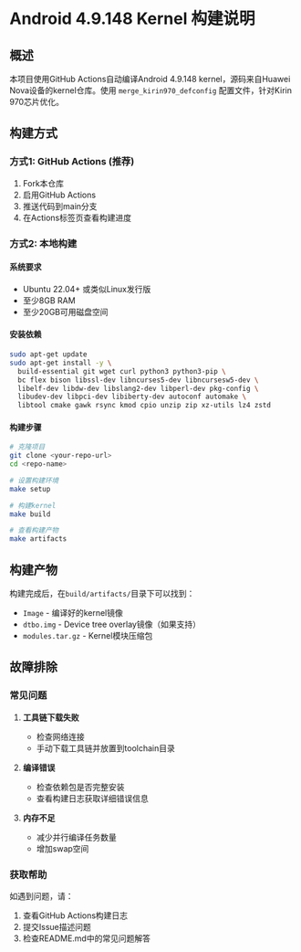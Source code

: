 # Android 4.9.148 Kernel 构建说明

## 概述

本项目使用GitHub Actions自动编译Android 4.9.148 kernel，源码来自Huawei Nova设备的kernel仓库。使用 `merge_kirin970_defconfig` 配置文件，针对Kirin 970芯片优化。

## 构建方式

### 方式1: GitHub Actions (推荐)

1. Fork本仓库
2. 启用GitHub Actions
3. 推送代码到main分支
4. 在Actions标签页查看构建进度

### 方式2: 本地构建

#### 系统要求
- Ubuntu 22.04+ 或类似Linux发行版
- 至少8GB RAM
- 至少20GB可用磁盘空间

#### 安装依赖
```bash
sudo apt-get update
sudo apt-get install -y \
  build-essential git wget curl python3 python3-pip \
  bc flex bison libssl-dev libncurses5-dev libncursesw5-dev \
  libelf-dev libdw-dev libslang2-dev libperl-dev pkg-config \
  libudev-dev libpci-dev libiberty-dev autoconf automake \
  libtool cmake gawk rsync kmod cpio unzip zip xz-utils lz4 zstd
```

#### 构建步骤
```bash
# 克隆项目
git clone <your-repo-url>
cd <repo-name>

# 设置构建环境
make setup

# 构建kernel
make build

# 查看构建产物
make artifacts
```

## 构建产物

构建完成后，在`build/artifacts/`目录下可以找到：
- `Image` - 编译好的kernel镜像
- `dtbo.img` - Device tree overlay镜像（如果支持）
- `modules.tar.gz` - Kernel模块压缩包

## 故障排除

### 常见问题

1. **工具链下载失败**
   - 检查网络连接
   - 手动下载工具链并放置到toolchain目录

2. **编译错误**
   - 检查依赖包是否完整安装
   - 查看构建日志获取详细错误信息

3. **内存不足**
   - 减少并行编译任务数量
   - 增加swap空间

### 获取帮助

如遇到问题，请：
1. 查看GitHub Actions构建日志
2. 提交Issue描述问题
3. 检查README.md中的常见问题解答
